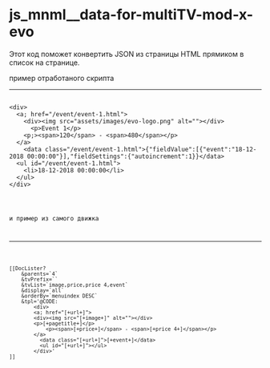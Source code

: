 # js_mnml__data-for-multiTV-mod-x-evo
Этот код поможет конвертить JSON из страницы HTML прямиком в список на странице.

пример отработаного скрипта
_____________________________
<pre><code>
&lt;div&gt;
  &lta; href="/event/event-1.html"&gt;
    &lt;div&gt;&lt;img src="assets/images/evo-logo.png" alt=""&gt;&lt;/div&gt;
      &lt;p&gt;Event 1&lt;/p&gt;
    &ltp;&gt;&ltspan&gt;120&lt;/span&gt; - &lt;span&gt;480&lt;/span&gt;&lt;/p&gt;
  &lt;/a&gt;
	&lt;data class="/event/event-1.html"&gt;{"fieldValue":[{"event":"18-12-2018 00:00:00"}],"fieldSettings":{"autoincrement":1}}&lt;/data&gt;
  &lt;ul id="/event/event-1.html"&gt;
    &lt;li&gt;18-12-2018 00:00:00&lt;/li&gt;
  &lt;/ul&gt;
&lt;/div&gt;
</pre><c/ode>
и пример из самого движка 
_____________________________
<pre><code>
[[DocLister?
	&parents=`4`
	&tvPrefix=``
	&tvList=`image,price,price 4,event`
	&display=`all`
	&orderBy=`menuindex DESC`
	&tpl='@CODE:
		&lt;div&gt;
		&lta; href="[+url+]"&gt;
		&lt;div&gt;&lt;img src="[+image+]" alt=""&gt;&lt;/div&gt;
		&lt;p&gt;[+pagetitle+]&lt;/p&gt;
			&lt;p&gt;&ltspan&gt;[+price+]&lt;/span&gt; - &lt;span&gt;[+price 4+]&lt;/span&gt;&lt;/p&gt;
		&lt;/a&gt;
		  &lt;data class="[+url+]"&gt;[+event+]&lt;/data&gt;
		  &lt;ul id="[+url+]"&gt;&lt;/ul&gt;
		&lt;/div&gt;'
]]
</pre></code>
